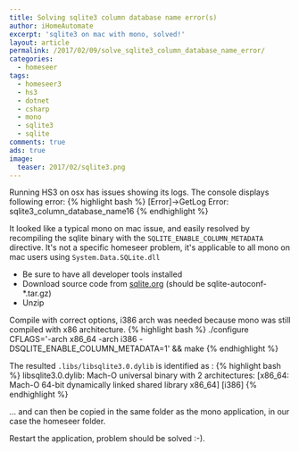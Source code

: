 ```yaml
---
title: Solving sqlite3 column database name error(s)
author: iHomeAutomate
excerpt: 'sqlite3 on mac with mono, solved!'
layout: article
permalink: /2017/02/09/solve_sqlite3_column_database_name_error/
categories:
  - homeseer
tags:
  - homeseer3
  - hs3
  - dotnet
  - csharp
  - mono
  - sqlite3
  - sqlite
comments: true
ads: true
image:
  teaser: 2017/02/sqlite3.png
---
```

Running HS3 on osx has issues showing its logs. The console displays following error: 
{% highlight bash %}
[Error]->GetLog Error: sqlite3_column_database_name16
{% endhighlight %}

It looked like a typical mono on mac issue, and easily resolved by recompiling the sqlite binary with the `SQLITE_ENABLE_COLUMN_METADATA` directive.
It's not a specific homeseer problem, it's applicable to all mono on mac users using `System.Data.SQLite.dll`

* Be sure to have all developer tools installed
* Download source code from [sqlite.org](http://sqlite.org/download.html) (should be sqlite-autoconf-*.tar.gz)
* Unzip

Compile with correct options, i386 arch was needed because mono was still compiled with x86 architecture.
{% highlight bash %}
./configure CFLAGS='-arch x86_64 -arch i386 -DSQLITE_ENABLE_COLUMN_METADATA=1' && make
{% endhighlight %}


The resulted `.libs/libsqlite3.0.dylib` is identified as :
{% highlight bash %}
libsqlite3.0.dylib: Mach-O universal binary with 2 architectures: [x86_64: Mach-O 64-bit dynamically linked shared library x86_64] [i386]
{% endhighlight %}

... and can then be copied in the same folder as the mono application, in our case the homeseer folder.
 
Restart the application, problem should be solved :-).
